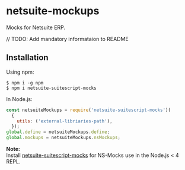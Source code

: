 # netsuite-mockups
Mocks for Netsuite ERP.

// TODO: Add mandatory informataion to README


## Installation


Using npm:
```shell
$ npm i -g npm
$ npm i netsuite-suitescript-mocks
```

In Node.js:
```js
const netsuiteMockups = require('netsuite-suitescript-mocks')(
  {
    utils: ('external-libriaries-path'),
  });
global.define = netsuiteMockups.define;
global.mockups = netsuiteMockups.nsMockups;

```

**Note:**<br>
Install [netsuite-suitescript-mocks](https://www.npmjs.com/package/netsuite-suitescript-mocks) for NS-Mocks use in the Node.js < 4 REPL.
